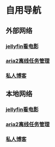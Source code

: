 # 自用导航

## 外部网络

### [jellyfin看电影](http://media.fadeaway.ltd)

### [aria2离线任务管理](http://aria2.fadeaway.ltd)

### [私人博客](https://fadeawaylove.github.io/guaBlog/)


## 本地网络

### [jellyfin看电影](http://192.168.1.4:8096)

### [aria2离线任务管理](http://192.168.1.4:6880)

### [私人博客](https://fadeawaylove.github.io/guaBlog/)

